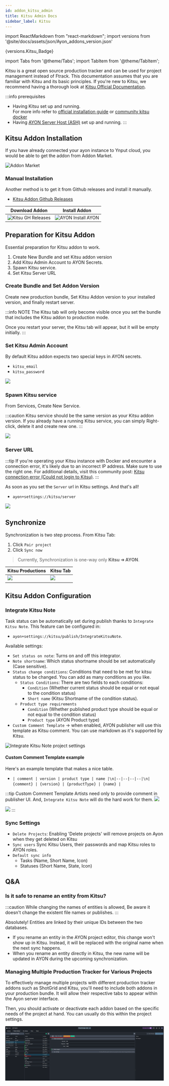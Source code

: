 ```yaml
---
id: addon_kitsu_admin
title: Kitsu Admin Docs
sidebar_label: Kitsu
---
```


import ReactMarkdown from "react-markdown";
import versions from '@site/docs/assets/json/Ayon_addons_version.json'

<ReactMarkdown>
{versions.Kitsu_Badge}
</ReactMarkdown>


import Tabs from '@theme/Tabs';
import TabItem from '@theme/TabItem';

Kitsu is a great open source production tracker and can be used for project management instead of Ftrack. This documentation assumes that you are familiar with Kitsu and its basic principles. If you're new to Kitsu, we recommend having a thorough look at [Kitsu Official Documentation](https://kitsu.cg-wire.com/).

:::info prerequisites
- Having Kitsu set up and running. <br /> For more info refer to [official installation guide](https://zou.cg-wire.com/) or [community kitsu docker](https://github.com/EmberLightVFX/Kitsu-for-Docker)
- Having [AYON Server Host (ASH)](https://github.com/ynput/ash) set up and running. 
:::

## Kitsu Addon Installation

If you have already connected your ayon instance to Ynput cloud, you would be able to get the addon from Addon Market.

![Addon Market](assets/kitsu/admin/kitsu_addon_market.png)

### Manual Installation 
Another method is to get it from Github releases and install it manually.

- [Kitsu Addon Github Releases](https://github.com/ynput/ayon-kitsu/releases)

| Download Addon | Install Addon |
|--|--|
| ![Kitsu GH Releases](assets/kitsu/admin/kitsu_gh_releases.png) | ![AYON Install AYON](assets/kitsu/admin/ayon_install_addon.png) |

## Preparation for Kitsu Addon
Essential preparation for Kitsu addon to work.

1. Create New Bundle and set Kitsu addon version
2. Add Kitsu Admin Account to AYON Secrets.
3. Spawn Kitsu service.
4. Set Kitsu Server URL


### Create Bundle and Set Addon Version
Create new production bundle, Set Kitsu Addon version to your installed version, and finally restart server.

:::info NOTE
The Kitsu tab will only become visible once you set the bundle that includes the Kitsu addon to production mode.

Once you restart your server, the Kitsu tab will appear, but it will be empty initially.
:::

### Set Kitsu Admin Account
By default Kitsu addon expects two special keys in AYON secrets.
- `kitsu_email`
- `kitsu_password`
  
![](assets/kitsu/admin/kitsu_admin_account.png)


### Spawn Kitsu service
From Services, Create New Service.

:::caution
Kitsu service should be the same version as your Kitsu addon version.
If you already have a running Kitsu service, you can simply Right-click, delete it and create new one.
:::

![](assets/kitsu/admin/kitsu_service.png)

### Server URL

:::tip
If you're operating your Kitsu instance with Docker and encounter a connection error, it's likely due to an incorrect IP address. Make sure to use the right one. For additional details, visit this community post: [Kitsu connection error (Could not login to Kitsu)](https://community.ynput.io/t/kitsu-connection-error-could-not-login-to-kitsu/1556/13).
:::

As soon as you set the `Server` url in Kitsu settings. And that's all!
- `ayon+settings://kitsu/server`
  
![](assets/kitsu/admin/kitsu_server_url.png)


## Synchronize
Synchronization is two step process.
From Kitsu Tab:
1. Click `Pair project`
2. Click `Sync now`

> Currently, Synchronization is one-way only **Kitsu ➜ AYON**.

| Kitsu Productions | Kitsu Tab |
|--|--|
| ![](assets/kitsu/admin/kitsu_tab_sync_2.png) | ![](assets/kitsu/admin/kitsu_tab_sync.png) |

## Kitsu Addon Configuration

### Integrate Kitsu Note
Task status can be automatically set during publish thanks to `Integrate Kitsu Note`. This feature can be configured in:
- `ayon+settings://kitsu/publish/IntegrateKitsuNote`.

Available settings:
- `Set status on note`: Turns on and off this integrator.
- `Note shortname`: Which status shortname should be set automatically (Case sensitive).
- `Status change conditions`: Conditions that need to be met for kitsu status to be changed. You can add as many conditions as you like.
  - `Status Conditions`: There are two fields to each conditions: 
    - `Condition` (Whether current status should be equal or not equal to the condition status)
    - `Short name` (Kitsu Shortname of the condition status).
  - `Product type requirements`
    - `Condition` (Whether published product type should be equal or not equal to the condition status)
    - `Product type` (AYON Product type)
- `Custom Comment Template` -> when enabled, AYON publisher will use this template as Kitsu comment. You can use markdown as it's supported by Kitsu.


![Integrate Kitsu Note project settings](assets/kitsu/admin/integrate_kitsu_note_settings.png)

#### Custom Comment Template example
Here's an example template that makes a nice table.
- `| comment | version | product type | name |\n|--|--|--|--|\n| {comment} | {version} | {productType} | {name} |`
  
:::tip Custom Comment Template
Artists need only to provide comment in publisher UI. 
And, `Integrate Kitsu Note` will do the hard work for them.
![](assets/kitsu/admin/kitsu_comment_publisher.png)

![](assets/kitsu/admin/kitsu_comment_template.png)
:::
### Sync Settings

- `Delete Projects`: Enabling 'Delete projects' will remove projects on Ayon when they get deleted on Kitsu
- `Sync users` Sync Kitsu Users, their passwords and map Kitsu roles to AYON roles.
- `Default sync info`
  - Tasks (Name, Short Name, Icon)
  - Statuses (Short Name, State, Icon)

## Q&A
### Is it safe to rename an entity from Kitsu?
:::caution
While changing the names of entities is allowed, Be aware it doesn't change the existent file names or publishes.
:::

Absolutely! Entities are linked by their unique IDs between the two databases.  
- If you rename an entity in the AYON project editor, this change won't show up in Kitsu. Instead, it will be replaced with the original name when the next sync happens.
- When you rename an entity directly in Kitsu, the new name will be updated in AYON during the upcoming synchronization.

### Managing Multiple Production Tracker for Various Projects

To effectively manage multiple projects with different production tracker addons such as ShotGrid and Kitsu, you'll need to include both addons in your production bundle. It will allow their respective tabs to appear within the Ayon server interface.

Then, you should activate or deactivate each addon based on the specific needs of the project at hand.
You can usually do this within the project settings.

![](assets/kitsu/admin/deactivate_addon_per_project.png)
